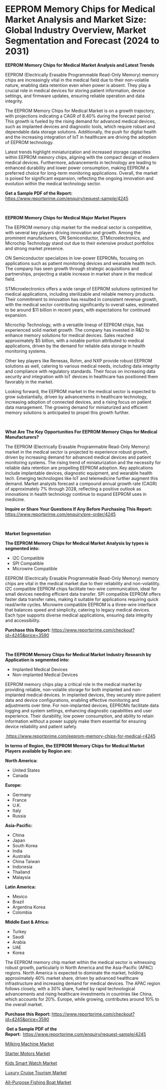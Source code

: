 <p><h1>EEPROM Memory Chips for Medical Market Analysis and Market Size: Global Industry Overview, Market Segmentation and Forecast (2024 to 2031)</h1></p><p><strong>EEPROM Memory Chips for Medical Market Analysis and Latest Trends</strong></p>
<p><p>EEPROM (Electrically Erasable Programmable Read-Only Memory) memory chips are increasingly vital in the medical field due to their non-volatile nature, enabling data retention even when power is absent. They play a crucial role in medical devices for storing patient information, device settings, and firmware updates, ensuring reliable operation and data integrity.</p><p>The EEPROM Memory Chips for Medical Market is on a growth trajectory, with projections indicating a CAGR of 8.40% during the forecast period. This growth is fueled by the rising demand for advanced medical devices, such as implanted devices and diagnostic tools, which require robust and dependable data storage solutions. Additionally, the push for digital health and the increasing integration of IoT in healthcare are driving the adoption of EEPROM technology.</p><p>Latest trends highlight miniaturization and increased storage capacities within EEPROM memory chips, aligning with the compact design of modern medical devices. Furthermore, advancements in technology are leading to enhanced durability and lower power consumption, making EEPROM a preferred choice for long-term monitoring applications. Overall, the market is poised for significant expansion, reflecting the ongoing innovation and evolution within the medical technology sector.</p></p>
<p><strong>Get a Sample PDF of the Report:&nbsp;</strong> <a href="https://www.reportprime.com/enquiry/request-sample/4245">https://www.reportprime.com/enquiry/request-sample/4245</a></p>
<p>&nbsp;</p>
<p><strong>EEPROM Memory Chips for Medical Major Market Players</strong></p>
<p><p>The EEPROM memory chip market for the medical sector is competitive, with several key players driving innovation and growth. Among the prominent manufacturers, ON Semiconductor, STMicroelectronics, and Microchip Technology stand out due to their extensive product portfolios and strong market presence.</p><p>ON Semiconductor specializes in low-power EEPROMs, focusing on applications such as patient monitoring devices and wearable health tech. The company has seen growth through strategic acquisitions and partnerships, projecting a stable increase in market share in the medical field.</p><p>STMicroelectronics offers a wide range of EEPROM solutions optimized for medical applications, including sterilizable and reliable memory products. Their commitment to innovation has resulted in consistent revenue growth, with the medical sector contributing significantly to overall sales, estimated to be around $11 billion in recent years, with expectations for continued expansion.</p><p>Microchip Technology, with a versatile lineup of EEPROM chips, has experienced solid market growth. The company has invested in R&D to enhance memory solutions for medical devices. Sales reached approximately $5 billion, with a notable portion attributed to medical applications, driven by the demand for reliable data storage in health monitoring systems.</p><p>Other key players like Renesas, Rohm, and NXP provide robust EEPROM solutions as well, catering to various medical needs, including data integrity and compliance with regulatory standards. Their focus on increasing data security and integration with IoT devices in healthcare has positioned them favorably in the market.</p><p>Looking forward, the EEPROM market in the medical sector is expected to grow substantially, driven by advancements in healthcare technology, increasing adoption of connected devices, and a rising focus on patient data management. The growing demand for miniaturized and efficient memory solutions is anticipated to propel this growth further.</p></p>
<p>&nbsp;</p>
<p><strong>What Are The Key Opportunities For EEPROM Memory Chips for Medical Manufacturers?</strong></p>
<p><p>The EEPROM (Electrically Erasable Programmable Read-Only Memory) market in the medical sector is projected to experience robust growth, driven by increasing demand for advanced medical devices and patient monitoring systems. The rising trend of miniaturization and the necessity for reliable data retention are propelling EEPROM adoption. Key applications include implantable devices, diagnostic equipment, and wearable health tech. Emerging technologies like IoT and telemedicine further augment this demand. Market analysts forecast a compound annual growth rate (CAGR) of approximately 7% through 2028, reflecting a positive outlook as innovations in health technology continue to expand EEPROM uses in medicine.</p></p>
<p><strong>Inquire or Share Your Questions If Any Before Purchasing This Report:</strong> <a href="https://www.reportprime.com/enquiry/pre-order/4245">https://www.reportprime.com/enquiry/pre-order/4245</a></p>
<p>&nbsp;</p>
<p><strong>Market Segmentation</strong></p>
<p><strong>The EEPROM Memory Chips for Medical Market Analysis by types is segmented into:</strong></p>
<p><ul><li>I2C Compatible</li><li>SPI Compatible</li><li>Microwire Compatible</li></ul></p>
<p><p>EEPROM (Electrically Erasable Programmable Read-Only Memory) memory chips are vital in the medical market due to their reliability and non-volatility. I2C compatible EEPROM chips facilitate two-wire communication, ideal for small devices needing efficient data transfer. SPI compatible EEPROM offers faster data transfer rates, making it suitable for applications requiring quick read/write cycles. Microwire compatible EEPROM is a three-wire interface that balances speed and simplicity, catering to legacy medical devices. Each type supports diverse medical applications, ensuring data integrity and accessibility.</p></p>
<p><strong>Purchase this Report:&nbsp;</strong><a href="https://www.reportprime.com/checkout?id=4245&price=3590">https://www.reportprime.com/checkout?id=4245&price=3590</a></p>
<p>&nbsp;</p>
<p><strong>The EEPROM Memory Chips for Medical Market Industry Research by Application is segmented into:</strong></p>
<p><ul><li>Implanted Medical Devices</li><li>Non-implanted Medical Devices</li></ul></p>
<p><p>EEPROM memory chips play a critical role in the medical market by providing reliable, non-volatile storage for both implanted and non-implanted medical devices. In implanted devices, they securely store patient data and device configurations, enabling effective monitoring and adjustments over time. For non-implanted devices, EEPROMs facilitate data logging and system settings, enhancing diagnostic capabilities and user experience. Their durability, low power consumption, and ability to retain information without a power supply make them essential for ensuring device reliability and patient safety.</p></p>
<p><a href="https://www.reportprime.com/eeprom-memory-chips-for-medical-r4245">&nbsp;https://www.reportprime.com/eeprom-memory-chips-for-medical-r4245</a></p>
<p><strong>In terms of Region, the EEPROM Memory Chips for Medical Market Players available by Region are:</strong></p>
<p>
    <p> <strong> North America: </strong>
        <ul>
            <li>United States</li>
            <li>Canada</li>
        </ul>
        </p> 
    <p> <strong> Europe: </strong>
        <ul>
            <li>Germany</li>
            <li>France</li>
            <li>U.K.</li>
            <li>Italy</li>
            <li>Russia</li>
        </ul>
        </p> 
    <p> <strong> Asia-Pacific: </strong>
        <ul>
            <li>China</li>
            <li>Japan</li>
            <li>South Korea</li>
            <li>India</li>
            <li>Australia</li>
            <li>China Taiwan</li>
            <li>Indonesia</li>
            <li>Thailand</li>
            <li>Malaysia</li>
        </ul>
        </p> 
    <p> <strong> Latin America: </strong>
        <ul>
            <li>Mexico</li>
            <li>Brazil</li>
            <li>Argentina Korea</li>
            <li>Colombia</li>
        </ul>
        </p> 
    <p> <strong> Middle East & Africa: </strong>
        <ul>
            <li>Turkey</li>
            <li>Saudi</li>
            <li>Arabia</li>
            <li>UAE</li>
            <li>Korea</li>
        </ul>
    </p>
    </p>
<p><p>The EEPROM memory chip market within the medical sector is witnessing robust growth, particularly in North America and the Asia-Pacific (APAC) regions. North America is expected to dominate the market, holding approximately 40% market share, driven by advanced healthcare infrastructure and increasing demand for medical devices. The APAC region follows closely, with a 30% share, fueled by rapid technological advancements and rising healthcare investments in countries like China, which accounts for 20%. Europe, while growing, contributes around 10% to the overall market.</p></p>
<p><strong>Purchase this Report: </strong><a href="https://www.reportprime.com/checkout?id=4245&price=3590">https://www.reportprime.com/checkout?id=4245&price=3590</a></p>
<p>&nbsp;<strong>Get a Sample PDF of the Report:&nbsp;&nbsp;</strong><a href="https://www.reportprime.com/enquiry/request-sample/4245">https://www.reportprime.com/enquiry/request-sample/4245</a></p>
<p><strong></strong></p>
<p><p><a href="https://www.linkedin.com/pulse/emerging-market-trends-regional-analysis-milking-machine-zkdbc?trackingId=taeYYzoDRzOvJC%2BJCspaRw%3D%3D">Milking Machine Market</a></p><p><a href="https://www.linkedin.com/pulse/market-insights-global-starter-motors-forecast-innovation-trends-7ffqc?trackingId=aeza%2FUvUTz2aSK1c68wkIw%3D%3D">Starter Motors Market</a></p><p><a href="https://github.com/sofayahoo2023/Market-Research-Report-List-6/blob/main/kids-smart-watch-market.md">Kids Smart Watch Market</a></p><p><a href="https://issuu.com/reportprime-2/docs/luxury-cruise-tourism-market-size-2_a2b96649dd21af">Luxury Cruise Tourism Market</a></p><p><a href="https://issuu.com/reportprime-2/docs/all-purpose-fishing-boat-market-siz_c51e81c8b95ea7">All-Purpose Fishing Boat Market</a></p></p>